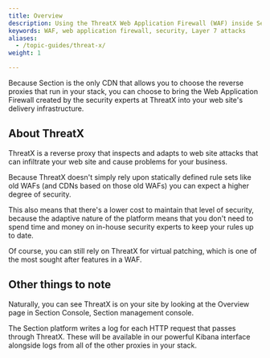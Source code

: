 ```yaml
---
title: Overview
description: Using the ThreatX Web Application Firewall (WAF) inside Section.
keywords: WAF, web application firewall, security, Layer 7 attacks
aliases:
  - /topic-guides/threat-x/
weight: 1

---
```


Because Section is the only CDN that allows you to choose the reverse proxies that run in your stack, you can choose to bring the Web Application Firewall created by the security experts at ThreatX into your web site's delivery infrastructure.

## About ThreatX

ThreatX is a reverse proxy that inspects and adapts to web site attacks that can infiltrate your web site and cause problems for your business.

Because ThreatX doesn't simply rely upon statically defined rule sets like old WAFs (and CDNs based on those old WAFs) you can expect a higher degree of security.

This also means that there's a lower cost to maintain that level of security, because the adaptive nature of the platform means that you don't need to spend time and money on in-house security experts to keep your rules up to date.

Of course, you can still rely on ThreatX for virtual patching, which is one of the most sought after features in a WAF.


## Other things to note

Naturally, you can see ThreatX is on your site by looking at the Overview page in Section Console, Section management console.

The Section platform writes a log for each HTTP request that passes through ThreatX. These will be available in our powerful Kibana interface alongside logs from all of the other proxies in your stack.
